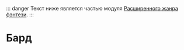 ::: danger
Текст ниже является частью модуля [Расширенного жанра фэнтези](/advanced-fantasy/).
:::

# Бард